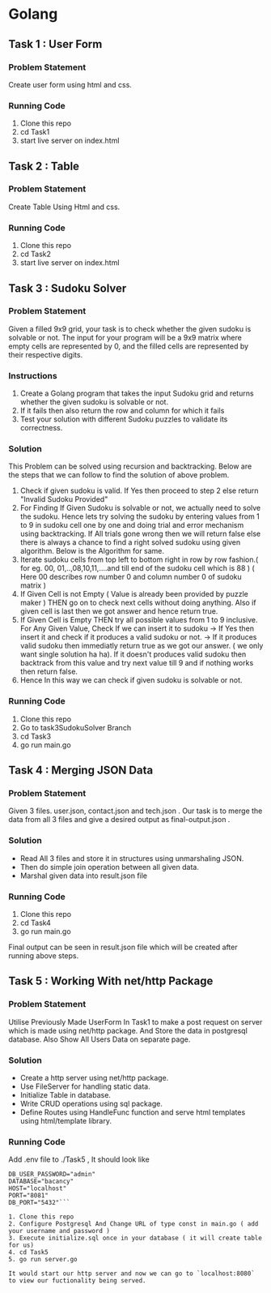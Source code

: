 # Golang

## Task 1 : User Form 

### Problem Statement

Create user form using html and css.

### Running Code
1. Clone this repo
3. cd Task1
4. start live server on index.html

## Task 2 : Table

### Problem Statement

Create Table Using Html and css.

### Running Code
1. Clone this repo
3. cd Task2
4. start live server on index.html

## Task 3 : Sudoku Solver

### Problem Statement

Given a filled 9x9 grid, your task is to check whether the given sudoku is solvable or not. The input for your program will be a 9x9 matrix where empty cells are represented by 0, and the filled cells are represented by their respective digits.

### Instructions 

1. Create a Golang program that takes the input Sudoku grid and returns whether the given sudoku is solvable or not.
2. If it fails then also return the row and column for which it fails
3. Test your solution with different Sudoku puzzles to validate its correctness.

### Solution

This Problem can be solved using recursion and backtracking. Below are the steps that we can follow to find the solution of above problem.

1. Check if given sudoku is valid. If Yes then proceed to step 2 else return "Invalid Sudoku Provided" <br>
2. For Finding If Given Sudoku is solvable or not, we actually need to solve the sudoku. Hence lets try solving the sudoku by entering values from 1 to 9 in sudoku cell one by one and doing trial and error mechanism using backtracking. If All trials gone wrong then we will return false else there is always a chance to find a right solved sudoku using given algorithm. Below is the Algorithm for same.
3. Iterate sudoku cells from top left to bottom right in row by row fashion.( for eg. 00, 01,..,08,10,11,....and till end of the sudoku cell which is 88 ) ( Here 00 describes row number 0 and column number 0 of sudoku matrix )
4. If Given Cell is not Empty ( Value is already been provided by puzzle maker ) THEN go on to check next cells without doing anything. Also if given cell is last then we got answer and hence return true.
5. If Given Cell is Empty THEN try all possible values from 1 to 9 inclusive. For Any Given Value, Check If we can insert it to sudoku -> If Yes then insert it and check if it produces a valid sudoku or not. -> If it produces valid sudoku then immediatly return true as we got our answer. ( we only want single solution ha ha). If it doesn't produces valid sudoku then backtrack from this value and try next value till 9 and if nothing works then return false.
6. Hence In this way we can check if given sudoku is solvable or not.

### Running Code
1. Clone this repo
2. Go to task3SudokuSolver Branch
3. cd Task3
4. go run main.go


## Task 4 : Merging JSON Data

### Problem Statement

Given 3 files. user.json, contact.json and tech.json . Our task is to merge the data from all 3 files and give a desired output as final-output.json .

### Solution

- Read All 3 files and store it in structures using unmarshaling JSON.
- Then do simple join operation between all given data.
- Marshal given data into result.json file

### Running Code
1. Clone this repo
2. cd Task4
3. go run main.go

Final output can be seen in result.json file which will be created after running above steps.

## Task 5 : Working With net/http Package

### Problem Statement

Utilise Previously Made UserForm In Task1 to make a post request on server which is made using net/http package. And Store the data in postgresql database. Also Show All Users Data on separate page.

### Solution

- Create a http server using net/http package.
- Use FileServer for handling static data.
- Initialize Table in database.
- Write CRUD operations using sql package.
- Define Routes using HandleFunc function and serve html templates using html/template library.

### Running Code

Add .env file to ./Task5 , It should look like

```DB_USER="bacancy" 
DB_USER_PASSWORD="admin"
DATABASE="bacancy"
HOST="localhost"
PORT="8081"
DB_PORT="5432"```

1. Clone this repo
2. Configure Postgresql And Change URL of type const in main.go ( add your username and password )
3. Execute initialize.sql once in your database ( it will create table for us)
4. cd Task5
5. go run server.go

It would start our http server and now we can go to `localhost:8080` to view our fuctionality being served. 


